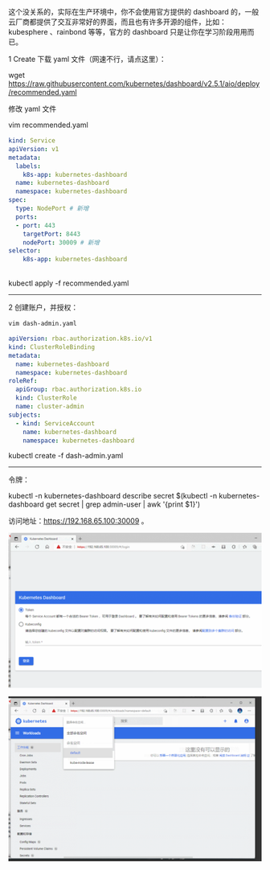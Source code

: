 
这个没关系的，实际在生产环境中，你不会使用官方提供的 dashboard 的，一般云厂商都提供了交互非常好的界面，而且也有许多开源的组件，比如：kubesphere 、rainbond 等等，官方的 dashboard 只是让你在学习阶段用用而已。


1 Create 
下载 yaml 文件（网速不行，请点这里）：

wget https://raw.githubusercontent.com/kubernetes/dashboard/v2.5.1/aio/deploy/recommended.yaml

修改 yaml 文件

vim recommended.yaml


```yaml
kind: Service
apiVersion: v1
metadata:
  labels:
    k8s-app: kubernetes-dashboard
  name: kubernetes-dashboard
  namespace: kubernetes-dashboard
spec:
  type: NodePort # 新增
  ports:
  - port: 443
    targetPort: 8443
    nodePort: 30009 # 新增
selector:
    k8s-app: kubernetes-dashboard
    
```


kubectl apply -f recommended.yaml

-----------------


2 创建账户，并授权：

```
vim dash-admin.yaml
```


```yaml 
apiVersion: rbac.authorization.k8s.io/v1
kind: ClusterRoleBinding
metadata:
  name: kubernetes-dashboard
  namespace: kubernetes-dashboard
roleRef:
  apiGroup: rbac.authorization.k8s.io
  kind: ClusterRole
  name: cluster-admin
subjects:
  - kind: ServiceAccount
    name: kubernetes-dashboard
    namespace: kubernetes-dashboard
```



kubectl create -f dash-admin.yaml

------------


令牌：

kubectl -n kubernetes-dashboard describe secret $(kubectl -n kubernetes-dashboard get secret | grep admin-user | awk '{print $1}')

访问地址：https://192.168.65.100:30009 。

![](image/Pasted%20image%2020240610191030.png)

![](image/Pasted%20image%2020240610191047.png)



